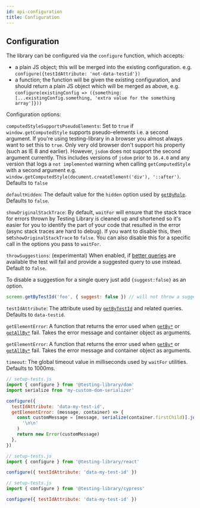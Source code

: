 ```yaml
---
id: api-configuration
title: Configuration
---
```


## Configuration

The library can be configured via the `configure` function, which accepts:

- a plain JS object; this will be merged into the existing configuration. e.g.
  `configure({testIdAttribute: 'not-data-testid'})`
- a function; the function will be given the existing configuration, and should
  return a plain JS object which will be merged as above, e.g.
  `configure(existingConfig => ({something: [...existingConfig.something, 'extra value for the something array']}))`

Configuration options:

`computedStyleSupportsPseudoElements`: Set to `true` if
`window.getComputedStyle` supports pseudo-elements i.e. a second argument. If
you're using testing-library in a browser you almost always want to set this to
`true`. Only very old browser don't support his property (such as IE 8 and
earlier). However, `jsdom` does not support the second argument currently. This
includes versions of `jsdom` prior to `16.4.0` and any version that logs a
`not implemented` warning when calling `getComputedStyle` with a second argument
e.g. `window.getComputedStyle(document.createElement('div'), '::after')`.
Defaults to `false`

`defaultHidden`: The default value for the `hidden` option used by
[`getByRole`](api-queries#byrole). Defaults to `false`.

`showOriginalStackTrace`: By default, `waitFor` will ensure that the stack trace
for errors thrown by Testing Library is cleaned up and shortened so it's easier
for you to identify the part of your code that resulted in the error (async
stack traces are hard to debug). If you want to disable this, then
set`showOriginalStackTrace` to `false`. You can also disable this for a specific
call in the options you pass to `waitFor`.

`throwSuggestions`: (experimental) When enabled, if
[better queries](https://testing-library.com/docs/guide-which-query) are
available the test will fail and provide a suggested query to use instead.
Default to `false`.

To disable a suggestion for a single query just add `{suggest:false}` as an
option.

```js
screen.getByTestId('foo', { suggest: false }) // will not throw a suggestion
```

`testIdAttribute`: The attribute used by [`getByTestId`](api-queries#bytestid)
and related queries. Defaults to `data-testid`.

`getElementError`: A function that returns the error used when
[`getBy*`](api-queries#getby) or [`getAllBy*`](api-queries#getallby) fail. Takes
the error message and container object as arguments.

`getElementError`: A function that returns the error used when
[`getBy*`](api-queries#getby) or [`getAllBy*`](api-queries#getallby) fail. Takes
the error message and container object as arguments.

`timeout`: The global timeout value in milliseconds used by `waitFor` utilities.
Defaults to 1000ms.

<!--DOCUSAURUS_CODE_TABS-->

<!--Native-->

```js
// setup-tests.js
import { configure } from '@testing-library/dom'
import serialize from 'my-custom-dom-serializer'

configure({
  testIdAttribute: 'data-my-test-id',
  getElementError: (message, container) => {
    const customMessage = [message, serialize(container.firstChild)].join(
      '\n\n'
    )
    return new Error(customMessage)
  },
})
```

<!--React-->

```js
// setup-tests.js
import { configure } from '@testing-library/react'

configure({ testIdAttribute: 'data-my-test-id' })
```

<!--Cypress-->

```js
// setup-tests.js
import { configure } from '@testing-library/cypress'

configure({ testIdAttribute: 'data-my-test-id' })
```

<!--END_DOCUSAURUS_CODE_TABS-->
